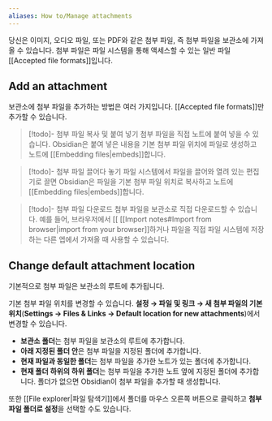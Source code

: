 ```yaml
---
aliases: How to/Manage attachments
---
```

당신은 이미지, 오디오 파일, 또는 PDF와 같은 첨부 파일, 즉 첨부 파일을 보관소에 가져올 수 있습니다. 첨부 파일은 파일 시스템을 통해 액세스할 수 있는 일반 파일[[Accepted file formats]]입니다.

## Add an attachment

보관소에 첨부 파일을 추가하는 방법은 여러 가지입니다. [[Accepted file formats]]만 추가할 수 있습니다.


> [!todo]- 첨부 파일 복사 및 붙여 넣기
> 첨부 파일을 직접 노트에 붙여 넣을 수 있습니다. Obsidian은 붙여 넣은 내용을 기본 첨부 파일 위치에 파일로 생성하고 노트에 [[Embedding files|embeds]]합니다.

> [!todo]- 첨부 파일 끌어다 놓기
> 파일 시스템에서 파일을 끌어와 열려 있는 편집기로 끌면 Obsidian은 파일을 기본 첨부 파일 위치로 복사하고 노트에 [[Embedding files|embeds]]합니다.

 > [!todo]- 첨부 파일 다운로드
 > 첨부 파일을 보관소로 직접 다운로드할 수 있습니다. 예를 들어, 브라우저에서 [[  [[Import notes#Import from browser|import from your browser]]하거나 파일을 직접 파일 시스템에 저장하는 다른 엡에서 가져올 때 사용할 수 있습니다.

## Change default attachment location

기본적으로 첨부 파일은 보관소의 루트에 추가됩니다.

기본 첨부 파일 위치를 변경할 수 있습니다. **설정 → 파일 및 링크 → 새 첨부 파일의 기본 위치**(**Settings → Files & Links → Default location for new attachments**)에서 변경할 수 있습니다.

- **보관소 폴더**는 첨부 파일을 보관소의 루트에 추가합니다.
- **아래 지정된 폴더 안**은 첨부 파일을 지정된 폴더에 추가합니다.
- **현재 파일과 동일한 폴더**는 첨부 파일을 추가한 노트가 있는 폴더에 추가합니다.
- **현재 폴더 하위의 하위 폴더**는 첨부 파일을 추가한 노트 옆에 지정된 폴더에 추가합니다. 폴더가 없으면 Obsidian이 첨부 파일을 추가할 때 생성합니다.

또한 [[File explorer|파일 탐색기]]에서 폴더를 마우스 오른쪽 버튼으로 클릭하고 **첨부 파일 폴더로 설정**을 선택할 수도 있습니다.
